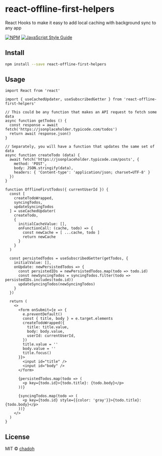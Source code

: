 # react-offline-first-helpers

React Hooks to make it easy to add local caching with background sync to any app

[![NPM](https://img.shields.io/npm/v/react-offline-first-helpers.svg)](https://www.npmjs.com/package/react-offline-first-helpers) [![JavaScript Style Guide](https://img.shields.io/badge/code_style-standard-brightgreen.svg)](https://standardjs.com)

## Install

```bash
npm install --save react-offline-first-helpers
```

## Usage

```tsx
import React from 'react'

import { useCachedUpdater, useSubscribedGetter } from 'react-offline-first-helpers'

// This could be any function that makes an API request to fetch some data
async function getTodos () {
  const response = await fetch('https://jsonplaceholder.typicode.com/todos')
  return await response.json()
}

// Separately, you will have a function that updates the same set of data
async function createTodo (data) {
  await fetch('https://jsonplaceholder.typicode.com/posts', {
    method: 'POST',
    body: JSON.stringify(data),
    headers: { 'Content-type': 'application/json; charset=UTF-8' }
  })
}

function OfflineFirstTodos({ currentUserId }) {
  const [
    createTodoWrapped,
    syncingTodos,
    updateSyncingTodos
  ] = useCachedUpdater(
    createTodo,
    {
      initialCacheValue: [],
      onFunctionCall: (cache, todo) => {
        const newCache = [ ...cache, todo ]
        return newCache
      }
    }
  )

  const persistedTodos = useSubscribedGetter(getTodos, {
    initialValue: [],
    onUpdate: newPersistedTodos => {
      const persistedIDs = newPersistedTodos.map(todo => todo.id)
      const newSyncingTodos = syncingTodos.filter(todo => persistedIDs.includes(todo.id))
      updateSyncingTodos(newSyncingTodos)
    }
  })

  return (
    <>
      <form onSubmit={e => {
        e.preventDefault()
        const { title, body } = e.target.elements
        createTodoWrapped({
          title: title.value,
          body: body.value,
          userId: currentUserId,
        })
        title.value = ''
        body.value = ''
        title.focus()
      }}>
        <input id="title" />
        <input id="body" />
      </form>

      {persistedTodos.map(todo => (
        <p key={todo.id}>{todo.title}: {todo.body}</p>
      ))}

      {syncingTodos.map(todo => (
        <p key={todo.id} style={{color: 'gray'}}>{todo.title}: {todo.body}</p>
      ))}
    </>
  )
}
```

## License

MIT © [chadoh](https://github.com/chadoh)
